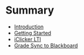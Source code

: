 # Summary

* [Introduction](README.md)
* [Getting Started](getting-started.md)
* [iClicker LTI](lti.md)
* [Grade Sync to Blackboard](grade-sync.md)

